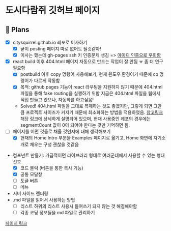 # 도시다람쥐 깃허브 페이지

## 🏁 Plans
* [x] citysquirrel.github.io 레포로 이사하기
  * [x] 굳이 posting 페이지 따로 없어도 될것같아!
  * [x] 이사는 했는데 gh-pages ssh 키 인증문제 생김 => [아이디 인증으로 우회함](https://velog.io/@tok1324/TIL-gh-pages-%EC%82%AC%EC%9A%A9%EC%8B%9C-ssh-public-key-%EC%9D%B8%EC%A6%9D%EB%AC%B8%EC%A0%9C)
* [x] react build 이후 404.html 페이지 자동으로 만드는 작업이 잘 안됨 ㅠ 좀 더 연구 필요함
  * [x] postbuild 이후 copy 명령어 사용해보기, 현재 윈도우 환경이기 때문에 cp 명령어가 다르게 작동함
  * [x] 목적: github pages 기능이 react 라우팅을 지원하지 않기 때문에 404.html 파일을 통해 fake routing을 실행하기 위함
지금은 404.html 파일을 웹에서 직접 만들고 있으나, 자동화를 하고싶음!
  * Solved! 404.html 파일을 그대로 복제하는 것도 좋겠지만, 그렇게 되면 그만큼 프로젝트 사이즈가 커지기 때문에 최소화하는 방법을 적용하였음. [참고링크](https://github.com/rafgraph/spa-github-pages) 해당 링크에 상세하게 설명되어 있으며, 현재 사용중인 레포의 경우에는 segmentCount 값이 0이 되어야 한다는 것만 기억하면 됨.
* [ ] 페이지를 어떤 것들로 채울 것인지에 대해 생각해보기
  * [x] 현재의 Home Intro 부분을 Examples 페이지로 옮기고, Home 화면에 자기소개로 채우는 구성 괜찮을 것같음

* 컴포넌트 만들기: 가급적이면 라이브러리 형태로 여러군데에서 사용할 수 있는 형태 선호
  * [x] 코드 블럭 (버튼을 통한 복사 기능)
  * [x] 공통 모달창
  * [ ] 토글 버튼
  * [ ] 메뉴 
* 서버 사이드 렌더링 
* .md 파일을 읽어서 사용하는 방법 
  * [ ] 리스트 하위의 리스트 사용시 들여쓰기 되지 않는 것 해결해야함
  * [ ] 각종 코딩 정보들을 md 파일로 관리하기

[페이지 링크](https://citysquirrel.github.io/)
